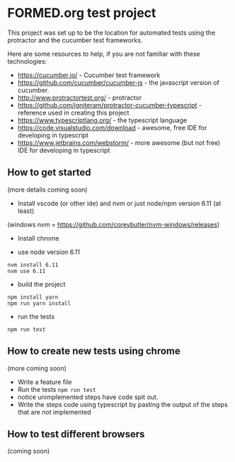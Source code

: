 # FORMED.org test project

This project was set up to be the location for automated tests using the protractor and the cucumber test frameworks. 

Here are some resources to help, if you are not familiar with these technologies:
* https://cucumber.io/ - Cucumber test framework
* https://github.com/cucumber/cucumber-js - the javascript version of cucumber. 
* http://www.protractortest.org/ - protractor
* https://github.com/igniteram/protractor-cucumber-typescript - reference used in creating this project
* https://www.typescriptlang.org/ - the typescript language
* https://code.visualstudio.com/download - awesome, free IDE for developing in typescript
* https://www.jetbrains.com/webstorm/ - more awesome (but not free) IDE for developing in typescript

## How to get started

(more details coming soon)

* Install vscode (or other ide) and nvm or just node/npm version 6.11 (at least)

(windows nvm = https://github.com/coreybutler/nvm-windows/releases)

* Install chrome

* use node version 6.11
```
nvm install 6.11
nvm use 6.11
```

* build the project
```
npm install yarn
npm run yarn install
```

* run the tests
```
npm run test
```


## How to create new tests using chrome

(more coming soon)

* Write a feature file
* Run the tests `npm run test`
* notice unimplemented steps have code spit out.
* Write the steps code using typescript by pasting the output of the steps that are not implemented

## How to test different browsers

(coming soon)


